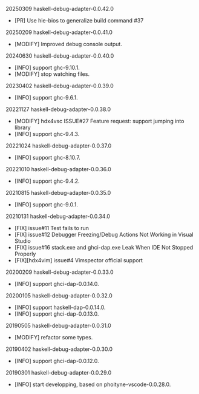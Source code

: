 20250309 haskell-debug-adapter-0.0.42.0
  * [PR] Use hie-bios to generalize build command #37


20250209 haskell-debug-adapter-0.0.41.0
  * [MODIFY] Improved debug console output.


20240630 haskell-debug-adapter-0.0.40.0
  * [INFO] support ghc-9.10.1.
  * [MODIFY] stop watching files.


20230402 haskell-debug-adapter-0.0.39.0
  * [INFO] support ghc-9.6.1.


20221127 haskell-debug-adapter-0.0.38.0
  * [MODIFY] hdx4vsc ISSUE#27 Feature request: support jumping into library
  * [INFO] support ghc-9.4.3.


20221024 haskell-debug-adapter-0.0.37.0
  * [INFO] support ghc-8.10.7.


20221010 haskell-debug-adapter-0.0.36.0
  * [INFO] support ghc-9.4.2.


20210815 haskell-debug-adapter-0.0.35.0
  * [INFO] support ghc-9.0.1.


20210131 haskell-debug-adapter-0.0.34.0
  * [FIX] issue#11 Test fails to run
  * [FIX] issue#12 Debugger Freezing/Debug Actions Not Working in Visual Studio
  * [FIX] issue#16 stack.exe and ghci-dap.exe Leak When IDE Not Stopped Properly
  * [FIX][hdx4vim] issue#4 Vimspector official support


20200209 haskell-debug-adapter-0.0.33.0
  * [INFO] support ghci-dap-0.0.14.0.


20200105 haskell-debug-adapter-0.0.32.0
  * [INFO] support haskell-dap-0.0.14.0.
  * [INFO] support ghci-dap-0.0.13.0.


20190505 haskell-debug-adapter-0.0.31.0
  * [MODIFY] refactor some types.


20190402 haskell-debug-adapter-0.0.30.0
  * [INFO] support ghci-dap-0.0.12.0.


20190301 haskell-debug-adapter-0.0.29.0
  * [INFO] start developping, based on phoityne-vscode-0.0.28.0.



